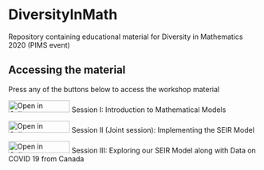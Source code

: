 # DiversityInMath
Repository containing educational material for Diversity in Mathematics 2020 (PIMS event)

## Accessing the material

Press any of the buttons below to access the workshop material

<a href="http://tinyurl.com/y293vqoh" target="_blank"><img src="https://raw.githubusercontent.com/callysto/curriculum-notebooks/master/open-in-callysto-button.svg?sanitize=true" width="123" height="24" alt="Open in Callysto"/></a> Session I: Introduction to Mathematical Models

<a href="http://tinyurl.com/yxpcu4x9" target="_blank"><img src="https://raw.githubusercontent.com/callysto/curriculum-notebooks/master/open-in-callysto-button.svg?sanitize=true" width="123" height="24" alt="Open in Callysto"/></a> Session II (Joint session): Implementing the SEIR Model

<a href="http://tinyurl.com/y5sehkhb" target="_blank"><img src="https://raw.githubusercontent.com/callysto/curriculum-notebooks/master/open-in-callysto-button.svg?sanitize=true" width="123" height="24" alt="Open in Callysto"/></a> Session III: Exploring our SEIR Model along with Data on COVID 19 from Canada
